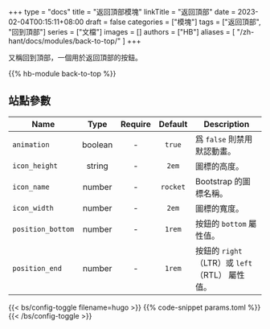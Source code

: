 +++
type = "docs"
title = "返回頂部模塊"
linkTitle = "返回頂部"
date = 2023-02-04T00:15:11+08:00
draft = false
categories = ["模塊"]
tags = ["返回頂部", "回到頂部"]
series = ["文檔"]
images = []
authors = ["HB"]
aliases = [
    "/zh-hant/docs/modules/back-to-top/"
]
+++

又稱回到頂部，一個用於返回頂部的按鈕。

<!--more-->

{{% hb-module back-to-top %}}

## 站點參數

| Name              |  Type   | Require | Default  | Description                                    |
| ----------------- | :-----: | :-----: | :------: | ---------------------------------------------- |
| `animation`       | boolean |    -    |  `true`  | 爲 `false` 則禁用默認動畫。                    |
| `icon_height`     | string  |    -    |  `2em`   | 圖標的高度。                                   |
| `icon_name`       | number  |    -    | `rocket` | Bootstrap 的圖標名稱。                         |
| `icon_width`      | number  |    -    |  `2em`   | 圖標的寬度。                                   |
| `position_bottom` | number  |    -    |  `1rem`  | 按鈕的 `bottom` 屬性值。                       |
| `position_end`    | number  |    -    |  `1rem`  | 按鈕的 `right`（LTR）或 `left`（RTL） 屬性值。 |

{{< bs/config-toggle filename=hugo >}}
{{% code-snippet params.toml %}}
{{< /bs/config-toggle >}}
